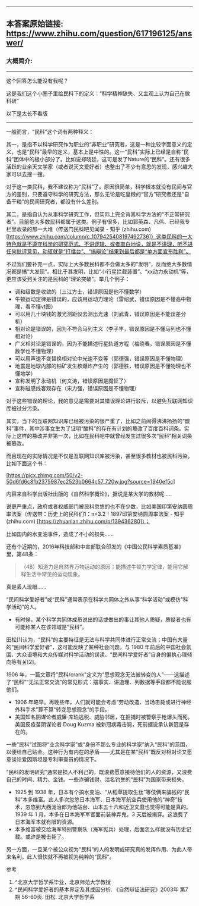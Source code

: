 ----------------------------------------
## 本答案原始链接: https://www.zhihu.com/question/617196125/answer/
### 大概简介: 
----------------------------------------
这个回答怎么能没有我呢？

这是我们这个小圈子里给民科下的定义：“科学精神缺失、又主观上认为自己在做科研”

以下是太长不看版

----------------------------------------

一般而言，“民科”这个词有两种释义：

其一，是指不以科学研究作为职业的“非职业”研究者，这是一种比较字面意义的定义，也是“民科”最早的定义，基本上是中性的。这一“民科”实际上已经是自称“民科”团体中的极小部分了。比如说郑晓廷，这可是发了Nature的“民科”。还有很多活跃的业余天文学家（或者说天文爱好者）也整出了不少有意思的发现，感兴趣大家可以去搜一搜。

对于这一类民科，我不建议称为“民科”了。原因很简单，科学根本就没有民间与官方的差别，只要遵守科学的研究方法，那么无论是吃皇粮的“官方”研究者还是“自备干粮”的民间研究者，都没有什么差别。

其二，是指自认为从事科学研究工作，但实际上完全背离科学方法的“不正常研究者”。目前绝大多数民科都属于这类。例子有很多，比如郭英森、凡伟、已经我专栏里收录的那一大堆（传送门民科吧见闻录 - 知乎 (zhihu.com) [https://www.zhihu.com/column/c_1079425408197492736]）这类民科的一大特色就是不遵守科学的研究范式、不讲逻辑、或者直白地说，就是不讲理，听不进任何批评意见，动辄就是“打擂台”、“搞辩论”结果到最后都是“单方面宣布胜利”。

不过我们要补充一点，实际上大多数民科都不会做太多的“发明”，反而绝大多数情况都是搞“大发现”。相比于其发明，比如“小行星拦截装置”、“xx动力永动机”等，更应该受到关注的是民科的“理论突破”。举几个例子：

 * 调和级数是收敛的（三江方士，错误原因是他不懂数学）
 * 牛顿运动定律是错误的，应该用运动力理论（雷绍武，错误原因是不懂高中物理，看不懂vt图）
 * 可以用几十块钱的激光测距仪去测出光速（刘武青，错误原因是不能误差分析）
 * 相对论是错误的，因为不符合马列主义（李子丰，错误原因是不懂马列也不懂相对论）
 * 广义相对论是错误的，因为不能描述行星轨道方程（梅晓春，错误原因是不懂数学也不懂物理）
 * 可以用声速不变替换相对论中光速不变等（郭德强，错误原因是不懂物理）
 * 地震是地球内部的铀矿发生核爆炸产生的（郭德胜，错误原因是不懂物理也不懂地学）
 * 宣称发明了永动机（何文涛，错误原因是魔怔了）
 * 宣称磁感线客观存在（宋力强，错误原因是不懂物理）

对于这些错误的理论，我的意见是需要对其错误理论进行驳斥，以避免互联网知识库被过分污染。

其实，当下的互联网知识库已经被污染的很严重了，比如之前闹得沸沸扬扬的“酸科”事件，其中涉事女生为了证明“酸科”的存在有计划的篡改了百度百科词条。实际上这样的篡改并非第一次，比如在民科吧中就曾经发生过很多次“民科”相关词条被篡改。

而且现在的实际情况是不仅是互联网知识库被污染，甚至很多教材也被民科污染。比如下面这个书：

[https://picx.zhimg.com/50/v2-50d6fd6c8fb2375987ec2523b0664c57_720w.jpg?source=1940ef5c]

内容来自科学出版社出版的《自然科学概论》，据说是某大学的教材呢.....

说更严重点，政府或者权威部门被民科忽悠的也不在少数，比如美国印第安纳圆周率法案（传送带：历史上的民科们1：π=3.2！1897印第安纳圆周率法案 - 知乎 (zhihu.com) [https://zhuanlan.zhihu.com/p/139436280]）；

比如国内的水变油事件，造成了不小的损失......

还有个近期的，2016年科技部和中宣部联合印发的《中国公民科学素质基准》里，第48条：

> （48）知道力是自然界万物运动的原因；能描述牛顿力学定律，能用它解释生活中常见的运动现象。

真是丢人现眼......

“民间科学爱好者”或“民科”通常表示在科学共同体之外从事“科学活动”或模仿“科学活动”的人。

 * 有时候，某个科学共同体成员说出的话或做出的事让其他人质疑，质疑者也有可能称某人在该领域是“民科”。

田松[1]认为，“民科”的主要特征是无法与科学共同体进行正常交流；中国有大量的“民间科学爱好者”，这可能反映了某种社会问题，与 1980 年前后的中国社会氛围、大众语境和大众传媒对科学活动的误读、“民间科学爱好者”自身的偏执心理倾向等有关[2]。

1906 年，一篇文章将"民科/crank"定义为“思想观念无法被转变的人”——这描述了“民科”“无法正常交流”的常见形式：摆事实、讲道理、列数据等手段都不能说服他们。

 * 1906 年略早。再晚些年，人们就可能会考虑“劳动改造、当场击毙或进行神经外科手术”算不算“转变思想观念”的手段。
 * 美国知名阴谋论者威廉·库珀逃税、威胁邻居，在拒捕时被警察手枪爆头而死。美国反疫苗阴谋论者 Doug Kuzma 被新冠病毒击毙，死前据说承认新冠是存在的。

一些“民科”试图将“业余科学家”或“身份不那么专业的科学家”纳入“民科”的范围，以便给自己贴金。这种行为有内在的矛盾——尤其是在某“民科”既反对相对论又愿意谈论爱因斯坦是专利审查员的情况下。

“民科的发明研究”通常是损人不利己的，既浪费愿意接待他们的人的资源，又浪费自己的时间、精力、金钱。一些诈骗钱财、沽名钓誉的“民科”为国家带来损失。

 * 1925 到 1938 年，日本有个搞水变油、“从稻草提取生丝”等伎俩来骗钱的“民科”本多维富。此人多次忽悠日本海军、日本海军航空兵使用他的“神奇”技术，忽悠到大西泷治郎为他站台、山本五十六和近卫文麿也觉得可能是真的。1939 年 1 月，本多在日本海军军官面前装神弄鬼，3 天后被揭穿。这浪费了日本海军本就有限的资源。
 * 本多维富被交给海军特别警察队（海军宪兵）处理，后面怎么样就没有历史记载。或许是被击毙了。

另一方面，一旦某个被公众视为“民科”的人的发明或研究真的发挥作用、为此人带来名利，此人很快就不再被视为纯粹的“民科”。


参考

 1. ^北京大学哲学系毕业，北京师范大学教授
 2. ^民间科学爱好者的基本界定及其成因分析. 《自然辩证法研究》2003年 第7期 56-60页. 田松. 北京大学哲学系
